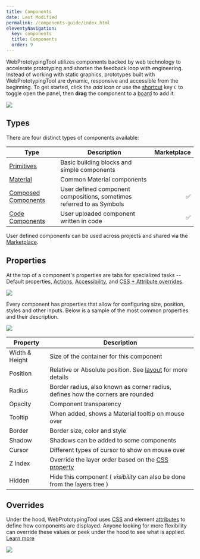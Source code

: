 ```yaml
---
title: Components
date: Last Modified
permalink: /components-guide/index.html
eleventyNavigation:
  key: components
  title: Components
  order: 9
---
```


WebPrototypingTool utilizes components backed by web technology to accelerate prototyping and shorten the feedback loop with engineering. Instead of working with static graphics, prototypes built with WebPrototypingTool are dynamic, responsive and accessible from the beginning. To get started, click the <i class="ico btm">add</i> icon or use the [shortcut](/basics/shortcuts/) key `C` to toggle open the panel, then **drag** the component to a [board](/basics/boards/) to add it.

![](/static/img/components/comp-panel.png)

## Types

There are four distinct types of components available:

| Type                                                                       | Description                                                           |        Marketplace |
| -------------------------------------------------------------------------- | --------------------------------------------------------------------- | -----------------: |
| [Primitives](/components/primitives/)                                      | Basic building blocks and simple components                           |                    |
| [Material](/components/material/)                                           | Common Material components                                  |                    |
| [Composed Components](/components/composed/)                               | User defined component compositions, sometimes referred to as Symbols | :white_check_mark: |
| [Code Components](/components/code-components/)                            | User uploaded component written in code                               | :white_check_mark: |

User defined components can be used across projects and shared via the [Marketplace](/components/marketplace).

## Properties

At the top of a component's properties are tabs for specialized tasks -- Default properties, [Actions](/actions/), [Accessibility](/accessibility/), and [CSS + Attribute overrides](/beyond-the-basics/component-overrides/).

![](/static/img/components/comp-tabs.png)

Every component has properties that allow for configuring size, position, styles and other inputs. Below is a sample of the most common properties and their description.

<div class="two-col">

<img src="{{ '/static/img/components/standard-props.png' | url}}" >

| Property       | Description                                                                                                    |
| -------------- | -------------------------------------------------------------------------------------------------------------- |
| Width & Height | Size of the container for this component                                                                       |
| Position       | Relative or Absolute position. See [layout](/guide/layout/) for more details                                   |
| Radius         | Border radius, also known as corner radius, defines how the corners are rounded                                |
| Opacity        | Component transparency                                                                                         |
| Tooltip        | When added, shows a Material tooltip on mouse over                                                             |
| Border         | Border size, color and style                                                                                   |
| Shadow         | Shadows can be added to some components                                                                        |
| Cursor         | Different types of cursor to show on mouse over                                                                |
| Z Index        | Override the layer order based on the [CSS property](https://developer.mozilla.org/en-US/docs/Web/CSS/z-index) |
| Hidden         | Hide this component ( <i class="ico btm">visibility</i> can also be done from the layers tree )                |

</div>

## Overrides

Under the hood, WebPrototypingTool uses [CSS](https://developer.mozilla.org/en-US/docs/Web/CSS) and element [attributes](https://developer.mozilla.org/en-US/docs/Web/HTML/Attributes) to define how components are displayed. Anyone looking for more flexibility can override these values or peek under the hood to see what is applied. [Learn more](/beyond-the-basics/component-overrides/)

![](/static/img/components/component-overrides.png)
